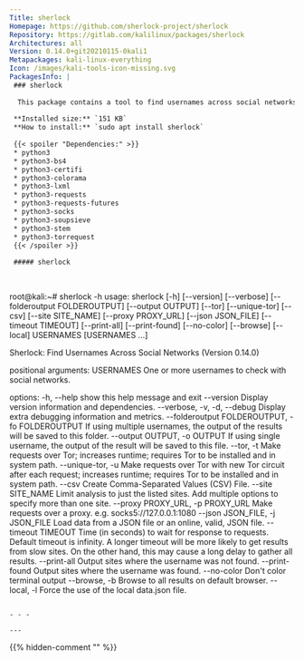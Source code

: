 ```yaml
---
Title: sherlock
Homepage: https://github.com/sherlock-project/sherlock
Repository: https://gitlab.com/kalilinux/packages/sherlock
Architectures: all
Version: 0.14.0+git20210115-0kali1
Metapackages: kali-linux-everything 
Icon: /images/kali-tools-icon-missing.svg
PackagesInfo: |
 ### sherlock
 
  This package contains a tool to find usernames across social networks.
 
 **Installed size:** `151 KB`  
 **How to install:** `sudo apt install sherlock`  
 
 {{< spoiler "Dependencies:" >}}
 * python3
 * python3-bs4
 * python3-certifi
 * python3-colorama
 * python3-lxml
 * python3-requests
 * python3-requests-futures
 * python3-socks
 * python3-soupsieve
 * python3-stem
 * python3-torrequest
 {{< /spoiler >}}
 
 ##### sherlock
 
 
 ```
 root@kali:~# sherlock -h
 usage: sherlock [-h] [--version] [--verbose] [--folderoutput FOLDEROUTPUT]
                 [--output OUTPUT] [--tor] [--unique-tor] [--csv]
                 [--site SITE_NAME] [--proxy PROXY_URL] [--json JSON_FILE]
                 [--timeout TIMEOUT] [--print-all] [--print-found] [--no-color]
                 [--browse] [--local]
                 USERNAMES [USERNAMES ...]
 
 Sherlock: Find Usernames Across Social Networks (Version 0.14.0)
 
 positional arguments:
   USERNAMES             One or more usernames to check with social networks.
 
 options:
   -h, --help            show this help message and exit
   --version             Display version information and dependencies.
   --verbose, -v, -d, --debug
                         Display extra debugging information and metrics.
   --folderoutput FOLDEROUTPUT, -fo FOLDEROUTPUT
                         If using multiple usernames, the output of the results
                         will be saved to this folder.
   --output OUTPUT, -o OUTPUT
                         If using single username, the output of the result
                         will be saved to this file.
   --tor, -t             Make requests over Tor; increases runtime; requires
                         Tor to be installed and in system path.
   --unique-tor, -u      Make requests over Tor with new Tor circuit after each
                         request; increases runtime; requires Tor to be
                         installed and in system path.
   --csv                 Create Comma-Separated Values (CSV) File.
   --site SITE_NAME      Limit analysis to just the listed sites. Add multiple
                         options to specify more than one site.
   --proxy PROXY_URL, -p PROXY_URL
                         Make requests over a proxy. e.g.
                         socks5://127.0.0.1:1080
   --json JSON_FILE, -j JSON_FILE
                         Load data from a JSON file or an online, valid, JSON
                         file.
   --timeout TIMEOUT     Time (in seconds) to wait for response to requests.
                         Default timeout is infinity. A longer timeout will be
                         more likely to get results from slow sites. On the
                         other hand, this may cause a long delay to gather all
                         results.
   --print-all           Output sites where the username was not found.
   --print-found         Output sites where the username was found.
   --no-color            Don't color terminal output
   --browse, -b          Browse to all results on default browser.
   --local, -l           Force the use of the local data.json file.
 ```
 
 - - -
 
---
```

{{% hidden-comment "<!--Do not edit anything above this line-->" %}}
